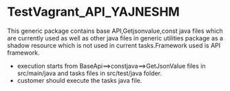 # TestVagrant_API_YAJNESHM

This generic package contains base API,Getjsonvalue,const java files which are currently used as well as other java files in generic utilities package as a shadow resource which is not used in current tasks.Framework used is API framework.

* execution starts from BaseApi==>constjava==>GetJsonValue files in src/main/java
and tasks files in src/test/java folder.
* customer should execute the tasks java file.
